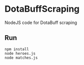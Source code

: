 # DotaBuffScraping

NodeJS code for DotaBuff scraping

## Run

```
npm install
node heroes.js
node matches.js
```
